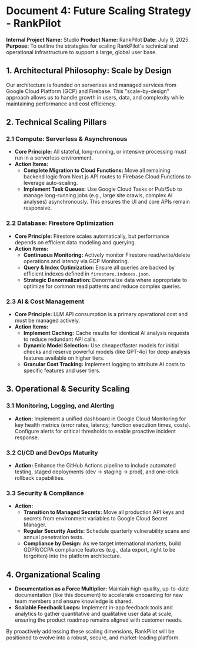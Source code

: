 # Document 4: Future Scaling Strategy - RankPilot

**Internal Project Name:** Studio
**Product Name:** RankPilot
**Date:** July 9, 2025
**Purpose:** To outline the strategies for scaling RankPilot's technical and operational infrastructure to support a large, global user base.

## 1. Architectural Philosophy: Scale by Design

Our architecture is founded on serverless and managed services from Google Cloud Platform (GCP) and Firebase. This "scale-by-design" approach allows us to handle growth in users, data, and complexity while maintaining performance and cost efficiency.

## 2. Technical Scaling Pillars

### 2.1 Compute: Serverless & Asynchronous
*   **Core Principle:** All stateful, long-running, or intensive processing must run in a serverless environment.
*   **Action Items:**
    *   **Complete Migration to Cloud Functions:** Move all remaining backend logic from Next.js API routes to Firebase Cloud Functions to leverage auto-scaling.
    *   **Implement Task Queues:** Use Google Cloud Tasks or Pub/Sub to manage long-running jobs (e.g., large site crawls, complex AI analyses) asynchronously. This ensures the UI and core APIs remain responsive.

### 2.2 Database: Firestore Optimization
*   **Core Principle:** Firestore scales automatically, but performance depends on efficient data modeling and querying.
*   **Action Items:**
    *   **Continuous Monitoring:** Actively monitor Firestore read/write/delete operations and latency via GCP Monitoring.
    *   **Query & Index Optimization:** Ensure all queries are backed by efficient indexes defined in `firestore.indexes.json`.
    *   **Strategic Denormalization:** Denormalize data where appropriate to optimize for common read patterns and reduce complex queries.

### 2.3 AI & Cost Management
*   **Core Principle:** LLM API consumption is a primary operational cost and must be managed actively.
*   **Action Items:**
    *   **Implement Caching:** Cache results for identical AI analysis requests to reduce redundant API calls.
    *   **Dynamic Model Selection:** Use cheaper/faster models for initial checks and reserve powerful models (like GPT-4o) for deep analysis features available on higher tiers.
    *   **Granular Cost Tracking:** Implement logging to attribute AI costs to specific features and user tiers.

## 3. Operational & Security Scaling

### 3.1 Monitoring, Logging, and Alerting
*   **Action:** Implement a unified dashboard in Google Cloud Monitoring for key health metrics (error rates, latency, function execution times, costs). Configure alerts for critical thresholds to enable proactive incident response.

### 3.2 CI/CD and DevOps Maturity
*   **Action:** Enhance the GitHub Actions pipeline to include automated testing, staged deployments (dev -> staging -> prod), and one-click rollback capabilities.

### 3.3 Security & Compliance
*   **Action:**
    *   **Transition to Managed Secrets:** Move all production API keys and secrets from environment variables to Google Cloud Secret Manager.
    *   **Regular Security Audits:** Schedule quarterly vulnerability scans and annual penetration tests.
    *   **Compliance by Design:** As we target international markets, build GDPR/CCPA compliance features (e.g., data export, right to be forgotten) into the platform architecture.

## 4. Organizational Scaling

*   **Documentation as a Force Multiplier:** Maintain high-quality, up-to-date documentation (like this document) to accelerate onboarding for new team members and ensure knowledge is shared.
*   **Scalable Feedback Loops:** Implement in-app feedback tools and analytics to gather quantitative and qualitative user data at scale, ensuring the product roadmap remains aligned with customer needs.

By proactively addressing these scaling dimensions, RankPilot will be positioned to evolve into a robust, secure, and market-leading platform.